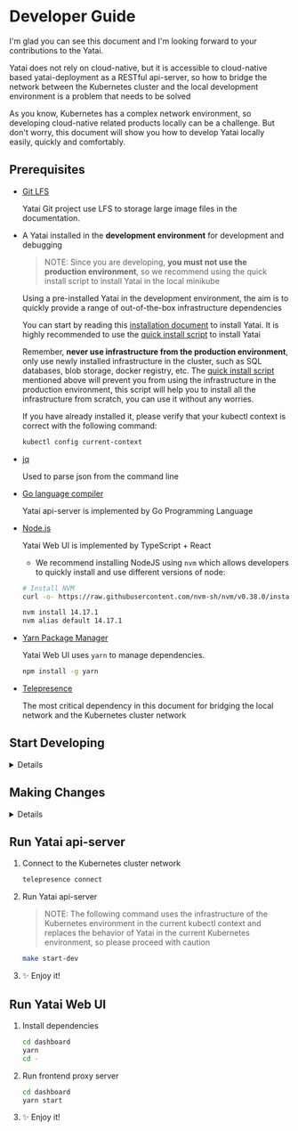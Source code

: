 # Developer Guide

I'm glad you can see this document and I'm looking forward to your contributions to the Yatai.

Yatai does not rely on cloud-native, but it is accessible to cloud-native based yatai-deployment as a RESTful api-server, so how to bridge the network between the Kubernetes cluster and the local development environment is a problem that needs to be solved

As you know, Kubernetes has a complex network environment, so developing cloud-native related products locally can be a challenge. But don't worry, this document will show you how to develop Yatai locally easily, quickly and comfortably.

## Prerequisites

- [Git LFS](https://git-lfs.github.com/)
  
  Yatai Git project use LFS to storage large image files in the documentation.
  

- A Yatai installed in the **development environment** for development and debugging

    > NOTE: Since you are developing, **you must not use the production environment**, so we recommend using the quick install script to install Yatai in the local minikube

    Using a pre-installed Yatai in the development environment, the aim is to quickly provide a range of out-of-the-box infrastructure dependencies

    You can start by reading this [installation document](https://docs.yatai.io/en/latest/installation/yatai.html) to install Yatai. It is highly recommended to use the [quick install script](https://docs.yatai.io/en/latest/installation/yatai.html#quick-install) to install Yatai

    Remember, **never use infrastructure from the production environment**, only use newly installed infrastructure in the cluster, such as SQL databases, blob storage, docker registry, etc. The [quick install script](https://docs.yatai.io/en/latest/installation/yatai.html#quick-install) mentioned above will prevent you from using the infrastructure in the production environment, this script will help you to install all the infrastructure from scratch, you can use it without any worries.

    If you have already installed it, please verify that your kubectl context is correct with the following command:

    ```bash
    kubectl config current-context
    ```

- [jq](https://stedolan.github.io/jq/)

    Used to parse json from the command line

- [Go language compiler](https://go.dev/)

    Yatai api-server is implemented by Go Programming Language

- [Node.js](https://nodejs.org/en/)

    Yatai Web UI is implemented by TypeScript + React

    * We recommend installing NodeJS using `nvm` which allows developers to quickly install and use different versions of node:

    ```bash
    # Install NVM
    curl -o- https://raw.githubusercontent.com/nvm-sh/nvm/v0.38.0/install.sh | bash

    nvm install 14.17.1
    nvm alias default 14.17.1
    ```

- [Yarn Package Manager](https://yarnpkg.com/)

    Yatai Web UI uses `yarn` to manage dependencies.

    ```bash
    npm install -g yarn
    ```

- [Telepresence](https://www.telepresence.io/)

    The most critical dependency in this document for bridging the local network and the Kubernetes cluster network

## Start Developing

<details>

1. Fork the Yatai project on [GitHub](https://github.com/bentoml/Yatai)

2. Clone the source code from your fork of Yatai's GitHub repository:

    ```bash
    git clone git@github.com:${your github username}/Yatai.git && cd Yatai
    ```

3. Add the Yatai upstream remote to your local Yatai clone:

    ```bash
    git remote add upstream git@github.com:bentoml/Yatai.git
    ```

4. Installing Go dependencies

    ```bash
    go mod download
    ```
</details>

## Making Changes

<details>
1. Make sure you're on the main branch.

   ```bash
   git checkout main
   ```

2. Use the git pull command to retrieve content from the BentoML GitHub repository.

   ```bash
   git pull upstream main -r
   ```

3. Create a new branch and switch to it.

   ```bash
   git checkout -b your-new-branch-name
   ```

4. Make your changes!

5. Use the git add command to save the state of files you have changed.

   ```bash
   git add <names of the files you have changed>
   ```

6. Commit your changes.

   ```bash
   git commit -m 'your commit message'
   ```

7. Synchronize upstream changes

    ```bash
    git pull upstream main -r
    ```

8. Push all changes to your forked repo on GitHub.

   ```bash
   git push origin your-new-branch-name
   ```
</details>

## Run Yatai api-server

1. Connect to the Kubernetes cluster network

    ```bash
    telepresence connect
    ```

2. Run Yatai api-server

    > NOTE: The following command uses the infrastructure of the Kubernetes environment in the current kubectl context and replaces the behavior of Yatai in the current Kubernetes environment, so please proceed with caution

    ```bash
    make start-dev
    ```

3. ✨ Enjoy it!

## Run Yatai Web UI

1. Install dependencies

    ```bash
    cd dashboard
    yarn
    cd -
    ```

2. Run frontend proxy server

    ```bash
    cd dashboard
    yarn start
    ```

3. ✨ Enjoy it!
